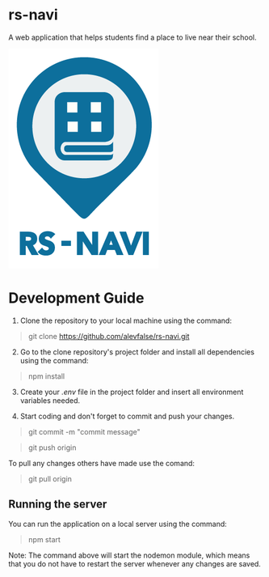 # rs-navi
A web application that helps students find a place to live near their school.

![RS Navi Logo](https://raw.githubusercontent.com/alevfalse/rs-navi/master/src/public/images/rs_navi_logo.png)

# Development Guide
1. Clone the repository to your local machine using the command:
> git clone https://github.com/alevfalse/rs-navi.git

2. Go to the clone repository's project folder and install all dependencies using the command:
> npm install

3. Create your *.env* file in the project folder and insert all environment variables needed.

4. Start coding and don't forget to commit and push your changes.
> git commit -m "commit message"

> git push origin

To pull any changes others have made use the comand:
> git pull origin

## Running the server
You can run the application on a local server using the command:
> npm start

Note: The command above will start the nodemon module, which means that you do not have 
to restart the server whenever any changes are saved.

